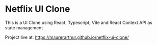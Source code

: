 # Netflix UI Clone

This is a UI Clone using React, Typescript, Vite and React Context API as state management

Project live at: https://maurerarthur.github.io/netflix-ui-clone/
